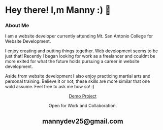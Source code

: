 <h1 align="left">Hey there! I,m Manny :) 👋</h1>
<h3 align="left" padding-top="20px">About Me</h3>
<p align="left">I am a website developer currently attending Mt. San Antonio College for Website Development.</p>
<p align="left">I enjoy creating and putting things together. Web development seems to be just that! Recently I began looking for work as a freelancer and 
    couldnt be more exited for what the future holds pursuing a career in website development.
</p>
<p align="left">Aside from website development I also enjoy practicing martial arts and personal training. Believe it or not, these skills are more similar that one wold assume. Feel free to ask me how so! :)
</p>
<p align="center"><a href="https://manny-fl.github.io/github.io/" target="_blank">Demo Project</a><p>


<p align="center">Open for Work and Collaboration.</p>
<h2 align="center"><a href="mailto:mannydev25@gmail.com"></a>mannydev25@gmail.com</h2>
<p align="center">
</p>


